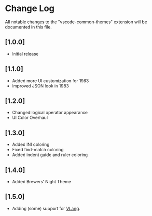 # Change Log

All notable changes to the "vscode-common-themes" extension will be documented in this file.

<!-- Check [Keep a Changelog](http://keepachangelog.com/) for recommendations on how to structure this file.-->

## [1.0.0]

- Initial release

## [1.1.0]

- Added more UI customization for 1983
- Improved JSON look in 1983

## [1.2.0]

- Changed logical operator appearance
- UI Color Overhaul

## [1.3.0]

- Added INI coloring
- Fixed find-match coloring
- Added indent guide and ruler coloring

## [1.4.0]

- Added Brewers' Night Theme

## [1.5.0]

- Adding (some) support for [VLang](https://github.com/vlang/v).